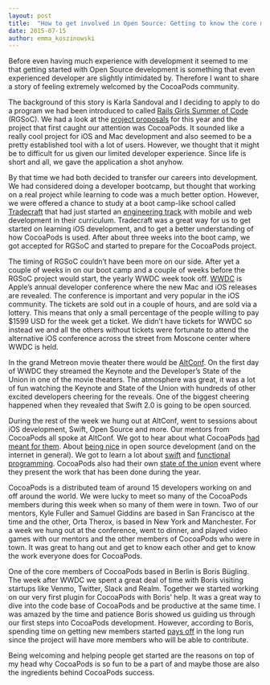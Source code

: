 ```yaml
---
layout: post
title:  "How to get involved in Open Source: Getting to know the core members of the CocoaPods community"
date: 2015-07-15
author: emma_koszinowski
---
```

<p class="intro"><span class="dropcap"></span>Before even having much experience with development it seemed to me that getting started with Open Source development is something
that even experienced developer are slightly intimidated by. Therefore I want to share a  story of feeling extremely welcomed by the CocoaPods community.</p>

The background of this story is Karla Sandoval and I deciding to apply to do a program we
had been introduced to called <a href="http://railsgirlssummerofcode.org">Rails Girls Summer of Code</a> (RGSoC). We had a look at the
<a href="https://github.com/rails-girls-summer-of-code/projects/issues">project proposals</a> for this year and the project that first caught our attention was CocoaPods. It sounded like a really cool project for iOS and Mac development and also seemed to be a pretty established tool with a lot of users. However, we thought that it might be to difficult for us given our limited developer experience. Since life is short and all, we gave the application a shot anyhow.

By that time we had both decided to transfer our careers into development. We had considered
doing a developer bootcamp, but thought that working on a real project while learning to code was a much better option. However, we were offered a chance to study at a boot camp-like school called <a href="http://tradecrafted.com/">Tradecraft</a> that had just started an <a  href="https://medium.com/@Tradecraft/entry-level-and-early-stage-are-not-the-same-thing-963ae6192030">engineering track</a> with mobile and web development in their curriculum. Tradecraft was a great way for us to get started on learning iOS development,
and to get a better understanding of how CocoaPods is used. After about three weeks into the
boot camp, we got accepted for RGSoC and started to prepare for the CocoaPods project.

The timing of RGSoC couldn’t have been more on our side. After yet a couple of weeks in on
our boot camp and a couple of weeks before the RGSoC project would start, the yearly WWDC
week took off. <a href="https://developer.apple.com/wwdc/">WWDC</a> is Apple’s annual developer conference where the new Mac and iOS releases are revealed. The conference is important and very popular in the iOS community. The tickets are sold out in a couple of hours, and are sold via a lottery. This means that only a small percentage of the people willing to pay $1599 USD for the week get a ticket. We didn’t have tickets for WWDC so instead we and all the others without tickets were fortunate to attend the alternative iOS conference across the street from Moscone center where WWDC is held.

In the grand Metreon movie theater there would be <a href="http://altconf.com/">AltConf</a>. On the first day of WWDC they streamed the Keynote and the Developer’s State of the Union in one of the movie theaters. The atmosphere was great, it was a lot of fun watching the Keynote and State of the Union with hundreds of other excited developers cheering for the reveals. One of the biggest cheering happened when they revealed that Swift 2.0 is going to be open sourced.

During the rest of the week we hung out at AltConf, went to sessions about iOS development,
Swift, Open Source and more. Our mentors from CocoaPods all spoke at AltConf. We got to hear
about what CocoaPods <a href="https://realm.io/news/altconf-samuel-e-giddins-an-oss-education/"> had meant for them</a>. About <a href="https://realm.io/news/altconf-orta-therox-being-nice-in-open-source/">being nice</a> in open source development (and on
the internet in general). We got to learn a lot about <a href="https://realm.io/news/altconf-boris-bugling-swift-funtime/">swift</a> and <a href="https://realm.io/news/altconf-kyle-fuller-practical-declarative-programming/">functional programming</a>. CocoaPods also had their own <a href="http://blog.cocoapods.org/2015-CocoaPods-State-of-the-Union/">state of the union</a> event where they present the work that has been done during the year.

CocoaPods is a distributed team of around 15 developers working on and off around the world.
We were lucky to meet so many of the CocoaPods members during this week when so many of them
were in town. Two of our mentors, Kyle Fuller and Samuel Giddins are based in San Francisco
at the time and the other, Orta Therox, is based in New York and Manchester. For a week we
hung out at the conference, went to dinner, and played video games with our mentors and the
other members of CocoaPods who were in town. It was great to hang out and get to know each
other and get to know the work everyone does for CocoaPods.

One of the core members of CocoaPods based in Berlin is Boris Bügling. The week after WWDC
we spent a great deal of time with Boris visiting startups like Venmo, Twitter, Slack and Realm. Together we started working on our very first plugin for CocoaPods with Boris’ help. It was a great way to dive into the code base of CocoaPods and be productive at the same time. I was amazed by the time and patience Boris showed us guiding us through our first steps into CocoaPods development. However, according to Boris, spending time on getting new members started <a href="http://blog.cocoapods.org/starting-open-source/">pays off</a> in the long run since the project will have more members who will be able to contribute.

Being welcoming and helping people get started are the reasons on top of my head why CocoaPods is so fun to be a part of and maybe those are also the ingredients behind CocoaPods success.
